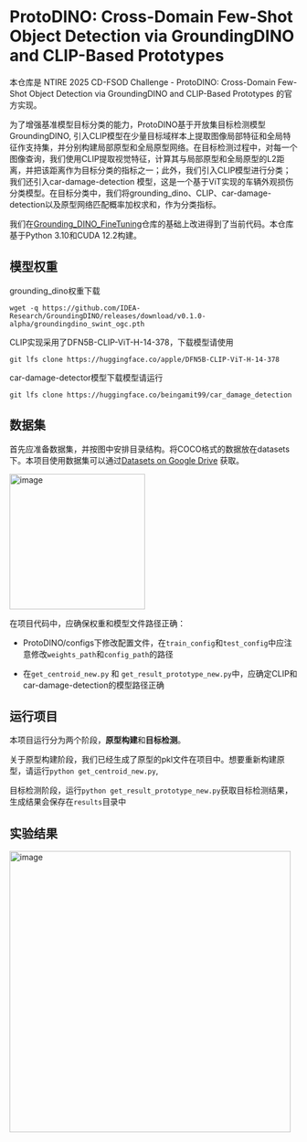 # ProtoDINO: Cross-Domain Few-Shot Object Detection via GroundingDINO and CLIP-Based Prototypes

本仓库是 NTIRE 2025 CD-FSOD Challenge - ProtoDINO: Cross-Domain Few-Shot Object Detection via GroundingDINO and CLIP-Based Prototypes 的官方实现。

为了增强基准模型目标分类的能力，ProtoDINO基于开放集目标检测模型GroundingDINO, 引入CLIP模型在少量目标域样本上提取图像局部特征和全局特征作支持集，并分别构建局部原型和全局原型网络。在目标检测过程中，对每一个图像查询，我们使用CLIP提取视觉特征，计算其与局部原型和全局原型的L2距离，并把该距离作为目标分类的指标之一；此外，我们引入CLIP模型进行分类；我们还引入car-damage-detection 模型，这是一个基于ViT实现的车辆外观损伤分类模型。在目标分类中，我们将grounding_dino、CLIP、car-damage-detection以及原型网络匹配概率加权求和，作为分类指标。

我们在[Grounding_DINO_FineTuning](https://github.com/Asad-Ismail/Grounding-Dino-FineTuning)仓库的基础上改进得到了当前代码。本仓库基于Python 3.10和CUDA 12.2构建。

## 模型权重

grounding_dino权重下载 

`wget -q https://github.com/IDEA-Research/GroundingDINO/releases/download/v0.1.0-alpha/groundingdino_swint_ogc.pth`

CLIP实现采用了DFN5B-CLIP-ViT-H-14-378，下载模型请使用

`git lfs clone https://huggingface.co/apple/DFN5B-CLIP-ViT-H-14-378`

car-damage-detector模型下载模型请运行

`git lfs clone https://huggingface.co/beingamit99/car_damage_detection`

## 数据集
首先应准备数据集，并按图中安排目录结构。将COCO格式的数据放在datasets下。本项目使用数据集可以通过[Datasets on Google Drive](https://drive.google.com/drive/folders/1Pewv7HYacwD5Rrknp5EiAdw8vMbaaFAA) 获取。

<img width="237" alt="image" src="https://github.com/user-attachments/assets/4da559a7-383a-450d-a193-1588ff7d8100" />

在项目代码中，应确保权重和模型文件路径正确：

* ProtoDINO/configs下修改配置文件，在`train_config`和`test_config`中应注意修改`weights_path`和`config_path`的路径

* 在`get_centroid_new.py` 和 `get_result_prototype_new.py`中，应确定CLIP和car-damage-detection的模型路径正确

## 运行项目

本项目运行分为两个阶段，**原型构建**和**目标检测**。

关于原型构建阶段，我们已经生成了原型的pkl文件在项目中。想要重新构建原型，请运行`python get_centroid_new.py`, 

目标检测阶段，运行`python get_result_prototype_new.py`获取目标检测结果，生成结果会保存在`results`目录中

## 实验结果

<img width="492" alt="image" src="https://github.com/user-attachments/assets/6f3ecee0-059a-401e-b310-6a7c1aeac38a" />

